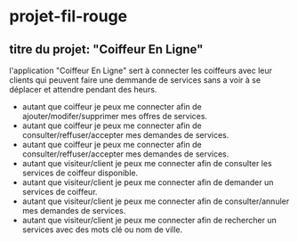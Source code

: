 # projet-fil-rouge
## titre du projet: "Coiffeur En Ligne"
l'application "Coiffeur En Ligne" sert à connecter les coiffeurs avec leur clients qui peuvent faire une demmande de services sans a voir à se déplacer et attendre pendant des heurs.
<ul>
<li>autant que coiffeur je peux me connecter afin de ajouter/modifer/supprimer mes offres de services.</li>
<li>autant que coiffeur je peux me connecter afin de consulter/reffuser/accepter mes demandes de services.</li>
<li>autant que coiffeur je peux me connecter afin de consulter/reffuser/accepter mes demandes de services.</li>
<li>autant que visiteur/client je peux me connecter afin de consulter les services de coiffeur disponible.</li>
<li>autant que visiteur/client je peux me connecter afin de demander un services de coiffeur.</li>
<li>autant que visiteur/client je peux me connecter afin de consulter/annuler mes demandes de services.</li>
<li>autant que visiteur/client je peux me connecter afin de rechercher un services avec des mots clé ou nom de ville.</li>
  </ul>




